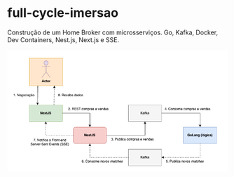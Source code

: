 # full-cycle-imersao
Construção de um Home Broker com microsserviços. Go, Kafka, Docker, Dev Containers, Nest.js, Next.js e SSE.

![](https://github.com/andrewunifei/full-cycle-imersao/blob/main/assets/app_diagram.png)
